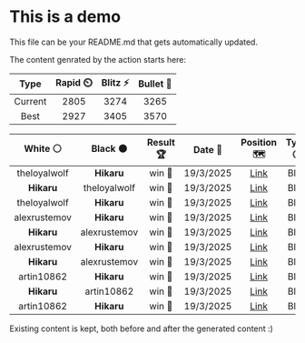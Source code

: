 # This is a demo

This file can be your README.md that gets automatically updated.

The content genrated by the action starts here:

<!--START_SECTION:chessStats-->
<!-- Automatically generated with https://github.com/Balastrong/chess-stats-action -->

| Type | Rapid ⏲️ | Blitz ⚡ | Bullet 🔫 |
|:---:|:---:|:---:|:---:|
| Current | 2805 | 3274 | 3265 |
| Best | 2927 | 3405 | 3570 |

| White ⚪ | Black ⚫ | Result 🏆 | Date 📅 | Position 🗺️ | Type 🕕 |
|:---:|:---:|:---:|:---:|:---:|:---:|
| theloyalwolf | **Hikaru** | win 🥇 | 19/3/2025 | <a href="http://www.ee.unb.ca/cgi-bin/tervo/fen.pl?select=8/8/4R1p1/1pk5/p2N4/6p1/1r2P1K1/8 w - - 6 46">Link</a> | Blitz |
| **Hikaru** | theloyalwolf | win 🥇 | 19/3/2025 | <a href="http://www.ee.unb.ca/cgi-bin/tervo/fen.pl?select=8/6p1/2k1pn1p/8/2N1bP2/2K2BP1/7P/1R6 b - - 0 46">Link</a> | Blitz |
| theloyalwolf | **Hikaru** | win 🥇 | 19/3/2025 | <a href="http://www.ee.unb.ca/cgi-bin/tervo/fen.pl?select=R7/2Q2p1k/3p2p1/3P4/1P4b1/6P1/4rqB1/6K1 w - - 7 41">Link</a> | Blitz |
| alexrustemov | **Hikaru** | win 🥇 | 19/3/2025 | <a href="http://www.ee.unb.ca/cgi-bin/tervo/fen.pl?select=5k2/3R4/r4Np1/2p3K1/8/1n6/p7/8 w - - 0 51">Link</a> | Blitz |
| **Hikaru** | alexrustemov | win 🥇 | 19/3/2025 | <a href="http://www.ee.unb.ca/cgi-bin/tervo/fen.pl?select=8/3b4/3b2qk/5p2/5P1p/4PB1K/5P2/Q7 b - - 1 64">Link</a> | Blitz |
| alexrustemov | **Hikaru** | win 🥇 | 19/3/2025 | <a href="http://www.ee.unb.ca/cgi-bin/tervo/fen.pl?select=1r3bk1/8/3p4/1NpPp2n/2P1Pp1B/1P3P1P/1N6/1K1B2q1 w - - 2 38">Link</a> | Blitz |
| **Hikaru** | alexrustemov | win 🥇 | 19/3/2025 | <a href="http://www.ee.unb.ca/cgi-bin/tervo/fen.pl?select=8/p2k4/2pb1p1B/N1pn3P/3p2P1/1P1P1K2/P1P2P2/8 b - - 0 40">Link</a> | Blitz |
| artin10862 | **Hikaru** | win 🥇 | 19/3/2025 | <a href="http://www.ee.unb.ca/cgi-bin/tervo/fen.pl?select=8/1p2k3/1P3p2/1B4P1/8/pb2K3/8/8 w - - 0 55">Link</a> | Blitz |
| **Hikaru** | artin10862 | win 🥇 | 19/3/2025 | <a href="http://www.ee.unb.ca/cgi-bin/tervo/fen.pl?select=7B/Pp2p3/3bk1p1/1P1p4/4p1P1/4P3/3R1P2/6K1 b - - 0 47">Link</a> | Blitz |
| artin10862 | **Hikaru** | win 🥇 | 19/3/2025 | <a href="http://www.ee.unb.ca/cgi-bin/tervo/fen.pl?select=1k6/6p1/5p2/5P2/6P1/6KP/1nb2P2/8 b - - 1 46">Link</a> | Blitz |

<!--END_SECTION:chessStats-->

Existing content is kept, both before and after the generated content :)
